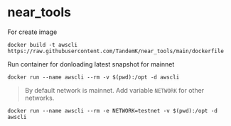 # near_tools
For create image
```
docker build -t awscli https://raw.githubusercontent.com/TandemK/near_tools/main/dockerfile
```
Run container for donloading latest snapshot for mainnet
```
docker run --name awscli --rm -v $(pwd):/opt -d awscli
```
> By default network is mainnet. Add variable `NETWORK` for other networks.
```
docker run --name awscli --rm -e NETWORK=testnet -v $(pwd):/opt -d awscli
```
